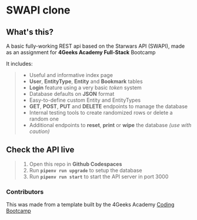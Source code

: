 # SWAPI clone

## What's this?

A basic fully-working REST api based on the Starwars API (SWAPI), made as an assignment for **4Geeks Academy Full-Stack** Bootcamp

It includes:

>- Useful and informative index page
>- **User**, **EntityType**, **Entity** and **Bookmark** tables
>- **Login** feature using a very basic *token* system
>- Database defaults on **JSON** format
>- Easy-to-define custom Entity and EntityTypes
>- **GET**, **POST**, **PUT** and **DELETE** endpoints to manage the database
>- Internal testing tools to create randomized rows or delete a random one
>- Additional endpoints to **reset**, **print** or **wipe** the database *(use with caution)*

## Check the API live

>1. Open this repo in **Github Codespaces**
>2. Run **`pipenv run upgrade`** to setup the database
>3. Run **`pipenv run start`** to start the API server in port 3000

### Contributors

This was made from a template built by the 4Geeks Academy [Coding Bootcamp](https://4geeksacademy.com/us/coding-bootcamp)
